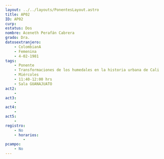 ```yaml
---
layout: ../../layouts/PonentesLayout.astro
title: AP02
ID: AP02
curp: 
estatus: Dos
nombre: Aceneth Perafán Cabrera
grado: Dra.
datosextranjero:
    - ColombianA
    - Femenina
    - 4-02-1981
tags:
    - Ponente
    - Transformaciones de los humedales en la historia urbana de Cali
    - Miércoles
    - 11:40-12:00 hrs
    - Sala GUANAJUATO
act2: 
    - 
act3: 
    - 
act4: 
    - 
act5: 
    - 
registro:
    - No
    - horarios:
        -
pcampo:
    - No
---
```

